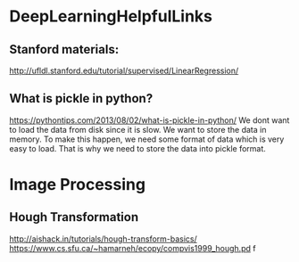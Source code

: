 # DeepLearningHelpfulLinks
## Stanford materials: 
http://ufldl.stanford.edu/tutorial/supervised/LinearRegression/

## What is pickle in python? 
https://pythontips.com/2013/08/02/what-is-pickle-in-python/
We dont want to load the data from disk since it is slow. We want to store the data in memory. To make this happen, we need some format of data which is very easy to load. That is why we need to store the data into pickle format. 
# Image Processing
## Hough Transformation 
http://aishack.in/tutorials/hough-transform-basics/
https://www.cs.sfu.ca/~hamarneh/ecopy/compvis1999_hough.pd
f
